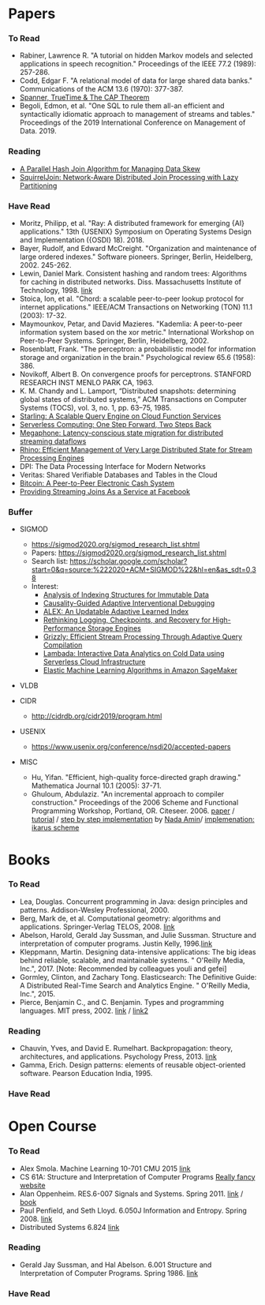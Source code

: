 # Papers

### To Read
* Rabiner, Lawrence R. "A tutorial on hidden Markov models and selected applications in speech recognition." Proceedings of the IEEE 77.2 (1989): 257-286.
* Codd, Edgar F. "A relational model of data for large shared data banks." Communications of the ACM 13.6 (1970): 377-387.
* [Spanner, TrueTime & The CAP Theorem](https://storage.googleapis.com/pub-tools-public-publication-data/pdf/45855.pdf)
* Begoli, Edmon, et al. "One SQL to rule them all-an efficient and syntactically idiomatic approach to management of streams and tables." Proceedings of the 2019 International Conference on Management of Data. 2019.

### Reading
* [A Parallel Hash Join Algorithm for Managing Data Skew](https://ieeexplore.ieee.org/document/250117)
* [SquirrelJoin: Network-Aware Distributed Join Processing with Lazy Partitioning](https://lsds.doc.ic.ac.uk/sites/default/files/p1292-rupprecht.pdf)

### Have Read
* Moritz, Philipp, et al. "Ray: A distributed framework for emerging {AI} applications." 13th {USENIX} Symposium on Operating Systems Design and Implementation ({OSDI} 18). 2018.
* Bayer, Rudolf, and Edward McCreight. "Organization and maintenance of large ordered indexes." Software pioneers. Springer, Berlin, Heidelberg, 2002. 245-262.
* Lewin, Daniel Mark. Consistent hashing and random trees: Algorithms for caching in distributed networks. Diss. Massachusetts Institute of Technology, 1998. [link](https://drive.google.com/file/d/1dKyVY_jy8f3LWle3toHTSEST5It5Gphq/view?usp=sharing)
* Stoica, Ion, et al. "Chord: a scalable peer-to-peer lookup protocol for internet applications." IEEE/ACM Transactions on Networking (TON) 11.1 (2003): 17-32.
* Maymounkov, Petar, and David Mazieres. "Kademlia: A peer-to-peer information system based on the xor metric." International Workshop on Peer-to-Peer Systems. Springer, Berlin, Heidelberg, 2002.
* Rosenblatt, Frank. "The perceptron: a probabilistic model for information storage and organization in the brain." Psychological review 65.6 (1958): 386.
* Novikoff, Albert B. On convergence proofs for perceptrons. STANFORD RESEARCH INST MENLO PARK CA, 1963.
* K. M. Chandy and L. Lamport, “Distributed snapshots: determining global states of distributed systems,” ACM Transactions on Computer Systems (TOCS), vol. 3, no. 1, pp. 63–75, 1985.
* [Starling: A Scalable Query Engine on Cloud Function Services](https://arxiv.org/abs/1911.11727)
* [Serverless Computing: One Step Forward, Two Steps Back](https://arxiv.org/pdf/1812.03651.pdf)
* [Megaphone: Latency-conscious state migration for distributed streaming dataflows](https://www.research-collection.ethz.ch/bitstream/handle/20.500.11850/387642/p1002-hoffmann.pdf?sequence=3&isAllowed=y)
* [Rhino: Efficient Management of Very Large Distributed State for Stream Processing Engines](https://dl.acm.org/doi/10.1145/3318464.3389723)
* DPI: The Data Processing Interface for Modern Networks
* Veritas: Shared Verifiable Databases and Tables in the Cloud
* [Bitcoin: A Peer-to-Peer Electronic Cash System](https://github.com/decrypto-org/blockchain-papers)
* [Providing Streaming Joins As a Service at Facebook](http://www.vldb.org/pvldb/vol11/p1809-jacques-silva.pdf)

### Buffer
* SIGMOD 
    * https://sigmod2020.org/sigmod_research_list.shtml
    * Papers: https://sigmod2020.org/sigmod_research_list.shtml
    * Search list: https://scholar.google.com/scholar?start=0&q=source:%222020+ACM+SIGMOD%22&hl=en&as_sdt=0,38
    * Interest:
        * [Analysis of Indexing Structures for Immutable Data](https://arxiv.org/abs/2003.02090)
        * [Causality-Guided Adaptive Interventional Debugging](https://arxiv.org/abs/2003.09539)
        * [ALEX: An Updatable Adaptive Learned Index](https://arxiv.org/abs/1905.08898)
        * [Rethinking Logging, Checkpoints, and Recovery for High-Performance Storage Engines](https://db.in.tum.de/~leis/papers/rethinkingLogging.pdf)
        * [Grizzly: Efficient Stream Processing Through Adaptive Query Compilation](https://dl.acm.org/doi/10.1145/3318464.3389739)
        * [Lambada: Interactive Data Analytics on Cold Data using Serverless Cloud Infrastructure](https://arxiv.org/abs/1912.00937)
        * [Elastic Machine Learning Algorithms in Amazon SageMaker](https://ssc.io/pdf/modin711s.pdf)

* VLDB
* CIDR
    * http://cidrdb.org/cidr2019/program.html

* USENIX
    * https://www.usenix.org/conference/nsdi20/accepted-papers

* MISC
    * Hu, Yifan. "Efficient, high-quality force-directed graph drawing." Mathematica Journal 10.1 (2005): 37-71.
    * Ghuloum, Abdulaziz. "An incremental approach to compiler construction." Proceedings of the 2006 Scheme and Functional Programming Workshop, Portland, OR. Citeseer. 2006. [paper](https://github.com/namin/inc/blob/master/docs/paper.pdf) / [tutorial](https://github.com/namin/inc/blob/master/docs/tutorial.pdf) / [step by step implementation](https://github.com/namin/inc) by [Nada Amin](https://www.cl.cam.ac.uk/~na482/cv/)/ [implemenation: ikarus scheme](http://ikarus-scheme.org)

# Books

### To Read
* Lea, Douglas. Concurrent programming in Java: design principles and patterns. Addison-Wesley Professional, 2000.
* Berg, Mark de, et al. Computational geometry: algorithms and applications. Springer-Verlag TELOS, 2008. [link](http://people.inf.elte.hu/fekete/algoritmusok_msc/terinfo_geom/konyvek/Computational%20Geometry%20-%20Algorithms%20and%20Applications,%203rd%20Ed.pdf)
* Abelson, Harold, Gerald Jay Sussman, and Julie Sussman. Structure and interpretation of computer programs. Justin Kelly, 1996.[link](http://web.mit.edu/alexmv/6.037/sicp.pdf)
* Kleppmann, Martin. Designing data-intensive applications: The big ideas behind reliable, scalable, and maintainable systems. " O'Reilly Media, Inc.", 2017. [Note: Recommended by colleagues youli and gefei]
* Gormley, Clinton, and Zachary Tong. Elasticsearch: The Definitive Guide: A Distributed Real-Time Search and Analytics Engine. " O'Reilly Media, Inc.", 2015.
* Pierce, Benjamin C., and C. Benjamin. Types and programming languages. MIT press, 2002. [link](http://ropas.snu.ac.kr/~kwang/520/pierce_book.pdf) / [link2](https://books.google.com/books/about/Types_and_Programming_Languages.html?id=ti6zoAC9Ph8C)

### Reading
* Chauvin, Yves, and David E. Rumelhart. Backpropagation: theory, architectures, and applications. Psychology Press, 2013. [link](https://drive.google.com/open?id=1UpgT6OUoeDU_WxGcktouyAqGt9LcnsT5)
* Gamma, Erich. Design patterns: elements of reusable object-oriented software. Pearson Education India, 1995.

### Have Read


# Open Course

### To Read

* Alex Smola. Machine Learning 10-701 CMU 2015 [link](https://www.youtube.com/playlist?list=PLZSO_6-bSqHTTV7w9u7grTXBHMH-mw3qn)
* CS 61A: Structure and Interpretation of Computer Programs [Really fancy website](https://cs61a.org/)
* Alan Oppenheim. RES.6-007 Signals and Systems. Spring 2011. [link](https://ocw.mit.edu/resources/res-6-007-signals-and-systems-spring-2011/index.htm) / [book](https://lisbooks.files.wordpress.com/2016/04/signals-and-systems-prentice-hall-1996.pdf)
* Paul Penfield, and Seth Lloyd. 6.050J Information and Entropy. Spring 2008. [link](https://ocw.mit.edu/courses/electrical-engineering-and-computer-science/6-050j-information-and-entropy-spring-2008)
*  Distributed Systems 6.824 [link](https://pdos.csail.mit.edu/6.824/schedule.html)

### Reading
* Gerald Jay Sussman, and Hal Abelson. 6.001 Structure and Interpretation of Computer Programs. Spring 1986. [link](https://ocw.mit.edu/courses/electrical-engineering-and-computer-science/6-001-structure-and-interpretation-of-computer-programs-spring-2005/index.htm)

### Have Read
